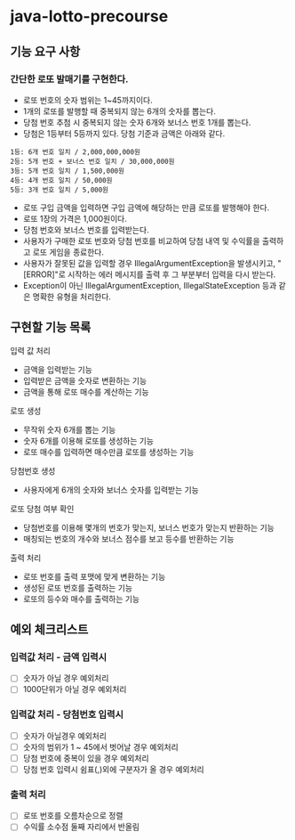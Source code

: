 # java-lotto-precourse

## 기능 요구 사항
### 간단한 로또 발매기를 구현한다.

- 로또 번호의 숫자 범위는 1~45까지이다.
- 1개의 로또를 발행할 때 중복되지 않는 6개의 숫자를 뽑는다.
- 당첨 번호 추첨 시 중복되지 않는 숫자 6개와 보너스 번호 1개를 뽑는다.
- 당첨은 1등부터 5등까지 있다. 당첨 기준과 금액은 아래와 같다.
```
1등: 6개 번호 일치 / 2,000,000,000원
2등: 5개 번호 + 보너스 번호 일치 / 30,000,000원
3등: 5개 번호 일치 / 1,500,000원
4등: 4개 번호 일치 / 50,000원
5등: 3개 번호 일치 / 5,000원
```
- 로또 구입 금액을 입력하면 구입 금액에 해당하는 만큼 로또를 발행해야 한다.
- 로또 1장의 가격은 1,000원이다.
- 당첨 번호와 보너스 번호를 입력받는다.
- 사용자가 구매한 로또 번호와 당첨 번호를 비교하여 당첨 내역 및 수익률을 출력하고 로또 게임을 종료한다.
- 사용자가 잘못된 값을 입력할 경우 IllegalArgumentException을 발생시키고, "[ERROR]"로 시작하는 에러 메시지를 출력 후 그 부분부터 입력을 다시 받는다.
- Exception이 아닌 IllegalArgumentException, IllegalStateException 등과 같은 명확한 유형을 처리한다.

## 구현할 기능 목록

입력 값 처리

- 금액을 입력받는 기능
- 입력받은 금액을 숫자로 변환하는 기능
- 금액을 통해 로또 매수를 계산하는 기능

로또 생성

- 무작위 숫자 6개를 뽑는 기능
- 숫자 6개를 이용해 로또를 생성하는 기능
- 로또 매수를 입력하면 매수만큼 로또를 생성하는 기능

당첨번호 생성

- 사용자에게 6개의 숫자와 보너스 숫자를 입력받는 기능

로또 당첨 여부 확인

- 당첨번호를 이용해 몇개의 번호가 맞는지, 보너스 번호가 맞는지 반환하는 기능
- 매칭되는 번호의 개수와 보너스 점수를 보고 등수를 반환하는 기능

출력 처리

- 로또 번호를 출력 포맷에 맞게 변환하는 기능
- 생성된 로또 번호를 출력하는 기능
- 로또의 등수와 매수를 출력하는 기능

## 예외 체크리스트

### 입력값 처리 - 금액 입력시

- [ ] 숫자가 아닐 경우 예외처리
- [ ] 1000단위가 아닐 경우 예외처리

### 입력값 처리 - 당첨번호 입력시

- [ ] 숫자가 아닐경우 예외처리
- [ ] 숫자의 범위가 1 ~ 45에서 벗어날 경우 예외처리
- [ ] 당첨 번호에 중복이 있을 경우 예외처리
- [ ] 당첨 번호 입력시 쉼표(,)외에 구분자가 올 경우 예외처리

### 출력 처리
- [ ] 로또 번호를 오름차순으로 정렬
- [ ] 수익률 소수점 둘째 자리에서 반올림
